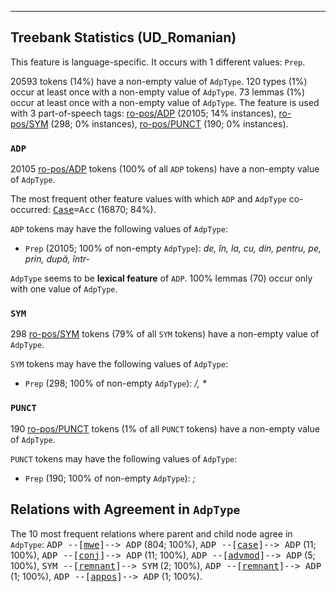 

--------------------------------------------------------------------------------

## Treebank Statistics (UD_Romanian)

This feature is language-specific.
It occurs with 1 different values: `Prep`.

20593 tokens (14%) have a non-empty value of `AdpType`.
120 types (1%) occur at least once with a non-empty value of `AdpType`.
73 lemmas (1%) occur at least once with a non-empty value of `AdpType`.
The feature is used with 3 part-of-speech tags: [ro-pos/ADP]() (20105; 14% instances), [ro-pos/SYM]() (298; 0% instances), [ro-pos/PUNCT]() (190; 0% instances).

### `ADP`

20105 [ro-pos/ADP]() tokens (100% of all `ADP` tokens) have a non-empty value of `AdpType`.

The most frequent other feature values with which `ADP` and `AdpType` co-occurred: <tt><a href="Case.html">Case</a>=Acc</tt> (16870; 84%).

`ADP` tokens may have the following values of `AdpType`:

* `Prep` (20105; 100% of non-empty `AdpType`): <em>de, în, la, cu, din, pentru, pe, prin, după, într-</em>

`AdpType` seems to be **lexical feature** of `ADP`. 100% lemmas (70) occur only with one value of `AdpType`.

### `SYM`

298 [ro-pos/SYM]() tokens (79% of all `SYM` tokens) have a non-empty value of `AdpType`.

`SYM` tokens may have the following values of `AdpType`:

* `Prep` (298; 100% of non-empty `AdpType`): <em>/, *</em>

### `PUNCT`

190 [ro-pos/PUNCT]() tokens (1% of all `PUNCT` tokens) have a non-empty value of `AdpType`.

`PUNCT` tokens may have the following values of `AdpType`:

* `Prep` (190; 100% of non-empty `AdpType`): <em>;</em>

## Relations with Agreement in `AdpType`

The 10 most frequent relations where parent and child node agree in `AdpType`:
<tt>ADP --[<a href="../dep/mwe.html">mwe</a>]--> ADP</tt> (804; 100%),
<tt>ADP --[<a href="../dep/case.html">case</a>]--> ADP</tt> (11; 100%),
<tt>ADP --[<a href="../dep/conj.html">conj</a>]--> ADP</tt> (11; 100%),
<tt>ADP --[<a href="../dep/advmod.html">advmod</a>]--> ADP</tt> (5; 100%),
<tt>SYM --[<a href="../dep/remnant.html">remnant</a>]--> SYM</tt> (2; 100%),
<tt>ADP --[<a href="../dep/remnant.html">remnant</a>]--> ADP</tt> (1; 100%),
<tt>ADP --[<a href="../dep/appos.html">appos</a>]--> ADP</tt> (1; 100%).

